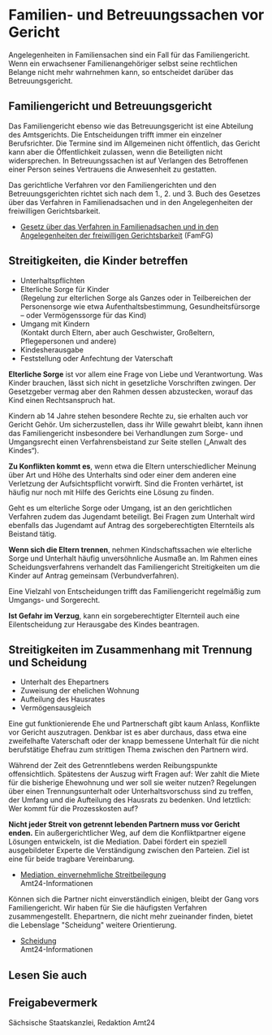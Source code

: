 # Familien- und Betreuungssachen vor Gericht

Angelegenheiten in Familiensachen sind ein Fall für das Familiengericht. Wenn ein erwachsener Familienangehöriger selbst seine rechtlichen Belange nicht mehr wahrnehmen kann, so entscheidet darüber das Betreuungsgericht.

Familiengericht und Betreuungsgericht
-------------------------------------

Das Familiengericht ebenso wie das Betreuungsgericht ist eine Abteilung des Amtsgerichts. Die Entscheidungen trifft immer ein einzelner Berufsrichter. Die Termine sind im Allgemeinen nicht öffentlich, das Gericht kann aber die Öffentlichkeit zulassen, wenn die Beteiligten nicht widersprechen. In Betreuungssachen ist auf Verlangen des Betroffenen einer Person seines Vertrauens die Anwesenheit zu gestatten.

Das gerichtliche Verfahren vor den Familiengerichten und den Betreuungsgerichten richtet sich nach dem 1., 2. und 3. Buch des Gesetzes über das Verfahren in Familienadsachen und in den Angelegenheiten der freiwilligen Gerichtsbarkeit.

* [Gesetz über das Verfahren in Familienadsachen und in den Angelegenheiten der freiwilligen Gerichtsbarkeit](http://www.gesetze-im-internet.de/famfg/index.html "Gesetz über das Verfahren in Familiensachen und in den Angelegenheiten der freiwilligen Gerichtsbarkeit") (FamFG)

Streitigkeiten, die Kinder betreffen
------------------------------------

* Unterhaltspflichten
* Elterliche Sorge für Kinder  
   (Regelung zur elterlichen Sorge als Ganzes oder in Teilbereichen der Personensorge wie etwa Aufenthaltsbestimmung, Gesundheitsfürsorge – oder Vermögenssorge für das Kind)
* Umgang mit Kindern  
   (Kontakt durch Eltern, aber auch Geschwister, Großeltern, Pflegepersonen und andere)
* Kindesherausgabe
* Feststellung oder Anfechtung der Vaterschaft

**Elterliche Sorge** ist vor allem eine Frage von Liebe und Verantwortung. Was Kinder brauchen, lässt sich nicht in gesetzliche Vorschriften zwingen. Der Gesetzgeber vermag aber den Rahmen dessen abzustecken, worauf das Kind einen Rechtsanspruch hat.

Kindern ab 14 Jahre stehen besondere Rechte zu, sie erhalten auch vor Gericht Gehör. Um sicherzustellen, dass ihr Wille gewahrt bleibt, kann ihnen das Familiengericht insbesondere bei Verhandlungen zum Sorge- und Umgangsrecht einen Verfahrensbeistand zur Seite stellen („Anwalt des Kindes“).

**Zu Konflikten kommt es**, wenn etwa die Eltern unterschiedlicher Meinung über Art und Höhe des Unterhalts sind oder einer dem anderen eine Verletzung der Aufsichtspflicht vorwirft. Sind die Fronten verhärtet, ist häufig nur noch mit Hilfe des Gerichts eine Lösung zu finden.

Geht es um elterliche Sorge oder Umgang, ist an den gerichtlichen Verfahren zudem das Jugendamt beteiligt. Bei Fragen zum Unterhalt wird ebenfalls das Jugendamt auf Antrag des sorgeberechtigten Elternteils als Beistand tätig.

**Wenn sich die Eltern trennen**, nehmen Kindschaftssachen wie elterliche Sorge und Unterhalt häufig unversöhnliche Ausmaße an. Im Rahmen eines Scheidungsverfahrens verhandelt das Familiengericht Streitigkeiten um die Kinder auf Antrag gemeinsam (Verbundverfahren).

Eine Vielzahl von Entscheidungen trifft das Familiengericht regelmäßig zum Umgangs- und Sorgerecht.

**Ist Gefahr im Verzug**, kann ein sorgeberechtigter Elternteil auch eine Eilentscheidung zur Herausgabe des Kindes beantragen.

Streitigkeiten im Zusammenhang mit Trennung und Scheidung
---------------------------------------------------------

* Unterhalt des Ehepartners
* Zuweisung der ehelichen Wohnung
* Aufteilung des Hausrates
* Vermögensausgleich

Eine gut funktionierende Ehe und Partnerschaft gibt kaum Anlass, Konflikte vor Gericht auszutragen. Denkbar ist es aber durchaus, dass etwa eine zweifelhafte Vaterschaft oder der knapp bemessene Unterhalt für die nicht berufstätige Ehefrau zum strittigen Thema zwischen den Partnern wird.

Während der Zeit des Getrenntlebens werden Reibungspunkte offensichtlich. Spätestens der Auszug wirft Fragen auf: Wer zahlt die Miete für die bisherige Ehewohnung und wer soll sie weiter nutzen? Regelungen über einen Trennungsunterhalt oder Unterhaltsvorschuss sind zu treffen, der Umfang und die Aufteilung des Hausrats zu bedenken. Und letztlich: Wer kommt für die Prozesskosten auf?  
  
 **Nicht jeder Streit von getrennt lebenden Partnern muss vor Gericht enden.** Ein außergerichtlicher Weg, auf dem die Konfliktpartner eigene Lösungen entwickeln, ist die Mediation. Dabei fördert ein speziell ausgebildeter Experte die Verständigung zwischen den Parteien. Ziel ist eine für beide tragbare Vereinbarung.

* [Mediation, einvernehmliche Streitbeilegung](https://amt24dev.sachsen.de/zufi/lebenslagen/5000466)  
   Amt24-Informationen

Können sich die Partner nicht einverständlich einigen, bleibt der Gang vors Familiengericht. Wir haben für Sie die häufigsten Verfahren zusammengestellt. Ehepartnern, die nicht mehr zueinander finden, bietet die Lebenslage "Scheidung" weitere Orientierung.

* [Scheidung](https://amt24dev.sachsen.de/zufi/lebenslagen/5000567)  
   Amt24-Informationen

## Lesen Sie auch

## Freigabevermerk

Sächsische Staatskanzlei, Redaktion Amt24
